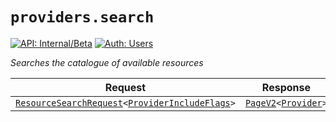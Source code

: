 # `providers.search`

[![API: Internal/Beta](https://img.shields.io/static/v1?label=API&message=Internal/Beta&color=red&style=flat-square)](/docs/developer-guide/core/api-conventions.md)
[![Auth: Users](https://img.shields.io/static/v1?label=Auth&message=Users&color=informational&style=flat-square)](/docs/developer-guide/core/types.md#role)


_Searches the catalogue of available resources_

| Request | Response | Error |
|---------|----------|-------|
|<code><a href='/docs/reference/dk.sdu.cloud.accounting.api.providers.ResourceSearchRequest.md'>ResourceSearchRequest</a>&lt;<a href='#providerincludeflags'>ProviderIncludeFlags</a>&gt;</code>|<code><a href='/docs/reference/dk.sdu.cloud.PageV2.md'>PageV2</a>&lt;<a href='#provider'>Provider</a>&gt;</code>|<code><a href='/docs/reference/dk.sdu.cloud.CommonErrorMessage.md'>CommonErrorMessage</a></code>|


